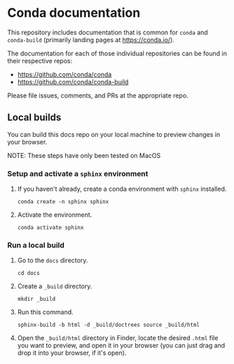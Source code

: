 # Conda documentation

This repository includes documentation that is common for `conda` and `conda-build` (primarily landing pages at https://conda.io/).

The documentation for each of those individual repositories can be found in their respective repos:

- https://github.com/conda/conda
- https://github.com/conda/conda-build

Please file issues, comments, and PRs at the appropriate repo.

## Local builds

You can build this docs repo on your local machine to preview changes in your browser.

NOTE: These steps have only been tested on MacOS

### Setup and activate a `sphinx` environment

1. If you haven't already, create a conda environment with `sphinx` installed.
    ```
    conda create -n sphinx sphinx
    ```

1. Activate the environment.
    ```
    conda activate sphinx
    ```

### Run a local build

1. Go to the `docs` directory.
    ```
    cd docs
    ```

1. Create a `_build` directory.
    ```
    mkdir _build
    ```

1. Run this command.
    ```
    sphinx-build -b html -d _build/doctrees source _build/html
    ```

1. Open the `_build/html` directory in Finder, locate the desired `.html` file you want to preview, and open it in your browser (you can just drag and drop it into your browser, if it's open).

